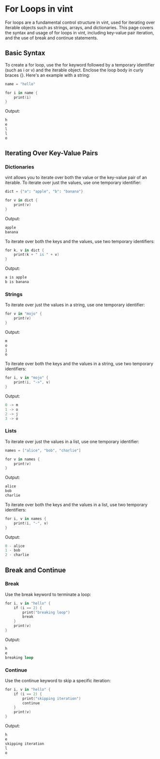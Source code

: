 # For Loops in vint

For loops are a fundamental control structure in vint, used for iterating over iterable objects such as strings, arrays, and dictionaries. This page covers the syntax and usage of for loops in vint, including key-value pair iteration, and the use of break and continue statements.

## Basic Syntax

To create a for loop, use the for keyword followed by a temporary identifier (such as i or v) and the iterable object. Enclose the loop body in curly braces {}. Here's an example with a string:

```s
name = "hello"

for i in name {
    print(i)
}
```
Output:

```s
h
e
l
l
o
```

## Iterating Over Key-Value Pairs

### Dictionaries

vint allows you to iterate over both the value or the key-value pair of an iterable. To iterate over just the values, use one temporary identifier:

```s
dict = {"a": "apple", "b": "banana"}

for v in dict {
    print(v)
}
```

Output:

```s
apple
banana
```

To iterate over both the keys and the values, use two temporary identifiers:

```s
for k, v in dict {
    print(k + " is " + v)
}
```

Output:

```s
a is apple
b is banana
```

### Strings

To iterate over just the values in a string, use one temporary identifier:

```s
for v in "mojo" {
    print(v)
}
```

Output:
```s
m
o
j
o
```
To iterate over both the keys and the values in a string, use two temporary identifiers:

```s
for i, v in "mojo" {
    print(i, "->", v)
}
```
Output:
```s
0 -> m
1 -> o
2 -> j
3 -> o
```

### Lists

To iterate over just the values in a list, use one temporary identifier:

```s
names = ["alice", "bob", "charlie"]

for v in names {
    print(v)
}
```

Output:

```s
alice
bob
charlie
```

To iterate over both the keys and the values in a list, use two temporary identifiers:

```s
for i, v in names {
    print(i, "-", v)
}
```

Output:

```s
0 - alice
1 - bob
2 - charlie
```

## Break and Continue

### Break

Use the break keyword to terminate a loop:

```s
for i, v in "hello" {
    if (i == 2) {
        print("breaking loop")
        break
    }
    print(v)
}
```

Output:

```s
h
e
breaking loop
```

### Continue

Use the continue keyword to skip a specific iteration:

```s
for i, v in "hello" {
    if (i == 2) {
        print("skipping iteration")
        continue
    }
    print(v)
}
```

Output:

```s
h
e
skipping iteration
l
o
```
